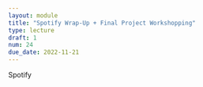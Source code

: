 ```yaml
---
layout: module
title: "Spotify Wrap-Up + Final Project Workshopping"
type: lecture
draft: 1
num: 24
due_date: 2022-11-21
---
```


Spotify